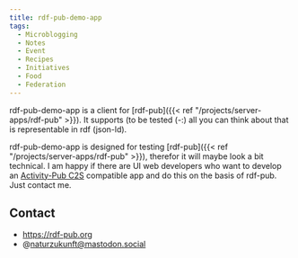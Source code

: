 ```yaml
---
title: rdf-pub-demo-app
tags:
  - Microblogging
  - Notes
  - Event
  - Recipes
  - Initiatives
  - Food
  - Federation  
---
```


rdf-pub-demo-app is a client for [rdf-pub]({{< ref "/projects/server-apps/rdf-pub" >}}). It supports (to be tested (-:) all you can think about that is representable in rdf (json-ld).

rdf-pub-demo-app is designed for testing [rdf-pub]({{< ref "/projects/server-apps/rdf-pub" >}}), therefor it will maybe look a bit technical.
I am happy if there are UI web developers who want to develop an [Activity-Pub C2S](https://www.w3.org/TR/activitypub/#client-to-server-interactions) compatible app and do this on the basis of rdf-pub. Just contact me.

## Contact
- https://rdf-pub.org
- @naturzukunft@mastodon.social


